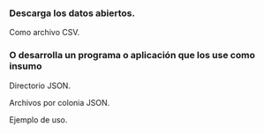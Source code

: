 
### Descarga los datos abiertos.

Como archivo CSV.

### O desarrolla un programa o aplicación que los use como insumo

Directorio JSON.

Archivos por colonia JSON.

Ejemplo de uso.
